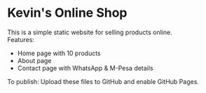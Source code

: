 # Kevin's Online Shop

This is a simple static website for selling products online.  
Features:
- Home page with 10 products
- About page
- Contact page with WhatsApp & M-Pesa details

To publish: Upload these files to GitHub and enable GitHub Pages.
